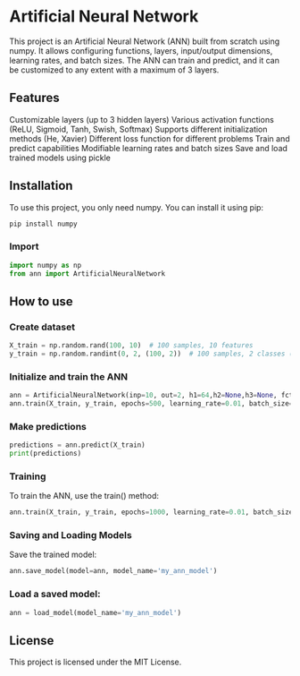# Artificial Neural Network
This project is an Artificial Neural Network (ANN) built from scratch using numpy. It allows configuring functions, layers, input/output dimensions, learning rates, and batch sizes. The ANN can train and predict, and it can be customized to any extent with a maximum of 3 layers.

## Features
Customizable layers (up to 3 hidden layers)
Various activation functions (ReLU, Sigmoid, Tanh, Swish, Softmax)
Supports different initialization methods (He, Xavier)
Different loss function for different problems
Train and predict capabilities
Modifiable learning rates and batch sizes
Save and load trained models using pickle

## Installation
To use this project, you only need numpy. You can install it using pip:
```bash
pip install numpy
```

### Import
```python
import numpy as np
from ann import ArtificialNeuralNetwork
```

## How to use
### Create dataset
```python
X_train = np.random.rand(100, 10)  # 100 samples, 10 features
y_train = np.random.randint(0, 2, (100, 2))  # 100 samples, 2 classes (one-hot encoded)
```

### Initialize and train the ANN
```python
ann = ArtificialNeuralNetwork(inp=10, out=2, h1=64,h2=None,h3=None, fct1='relu',fct2=None,fct3=None fout='softmax',pb ='classification', name='My_Ann')
ann.train(X_train, y_train, epochs=500, learning_rate=0.01, batch_size=32)
```

### Make predictions
```python
predictions = ann.predict(X_train)
print(predictions)
```
### Training
To train the ANN, use the train() method:
```python
ann.train(X_train, y_train, epochs=1000, learning_rate=0.01, batch_size=32)
```
### Saving and Loading Models
Save the trained model:
```python
ann.save_model(model=ann, model_name='my_ann_model')
```
### Load a saved model:
```python
ann = load_model(model_name='my_ann_model')
```

## License
This project is licensed under the MIT License.
